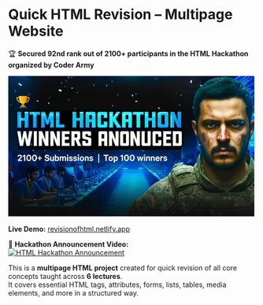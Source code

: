 # Quick HTML Revision – Multipage Website  

🏆 **Secured 92nd rank out of 2100+ participants in the HTML Hackathon organized by Coder Army**  

<img src="92%20nd%20Rank.jpeg" alt="HTML Hackathon Winner" width="500" />  

**Live Demo:** [revisionofhtml.netlify.app](https://revisionofhtml.netlify.app/)  

🎥 **Hackathon Announcement Video:**  
[![HTML Hackathon Announcement](https://img.youtube.com/vi/eUfzneMLOcY/0.jpg)](https://www.youtube.com/watch?v=eUfzneMLOcY)  

This is a **multipage HTML project** created for quick revision of all core concepts taught across **6 lectures**.  
It covers essential HTML tags, attributes, forms, lists, tables, media elements, and more in a structured way.  
